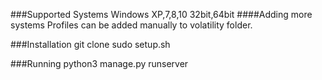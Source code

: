 ###Supported Systems
Windows XP,7,8,10 32bit,64bit
####Adding more systems
Profiles can be added manually to volatility folder.


###Installation
git clone
sudo setup.sh

###Running
python3 manage.py runserver
